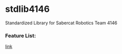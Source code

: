 # stdlib4146
Standardized Library for Sabercat Robotics Team 4146

### Feature List:

[link](https://docs.google.com/document/d/1JgUghrXSjnrjYEhZWa1Di7V4zs8Ym9-AR2pi6m4fsy8/edit?usp=sharing)
